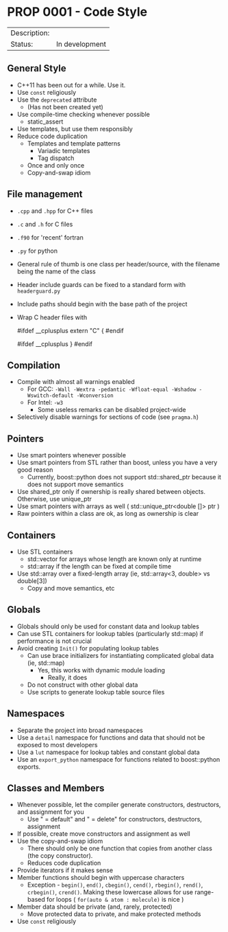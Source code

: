 # PROP 0001 - Code Style

|                |                                           |
|:---------------|:------------------------------------------|
| Description:   |                                           |
| Status:        | In development                            |


## General Style
 * C++11 has been out for a while. Use it.
 * Use `const` religiously
 * Use the `deprecated` attribute
   * (Has not been created yet)
 * Use compile-time checking whenever possible
   * static_assert 
 * Use templates, but use them responsibly
 * Reduce code duplication
   * Templates and template patterns
     * Variadic templates
     * Tag dispatch
   * Once and only once
   * Copy-and-swap idiom
 

## File management
 * `.cpp` and `.hpp` for C++ files
 * `.c` and `.h` for C files
 * `.f90` for 'recent' fortran
 * `.py` for python
 * General rule of thumb is one class per header/source, with the filename being the name of the class
 * Header include guards can be fixed to a standard form with `headerguard.py`
 * Include paths should begin with the base path of the project
 * Wrap C header files with 


    #ifdef __cplusplus
    extern "C" {
    #endif

    #ifdef __cplusplus
    }
    #endif


## Compilation
 * Compile with almost all warnings enabled
   * For GCC: `-Wall -Wextra -pedantic -Wfloat-equal -Wshadow -Wswitch-default -Wconversion`
   * For Intel: `-w3`
     * Some useless remarks can be disabled project-wide
 * Selectively disable warnings for sections of code (see `pragma.h`)


## Pointers

 * Use smart pointers whenever possible
 * Use smart pointers from STL rather than boost, unless you have a very good reason
   * Currently, boost::python does not support std::shared_ptr because it does not support move semantics
 * Use shared_ptr only if ownership is really shared between objects. Otherwise, use unique_ptr 
 * Use smart pointers with arrays as well ( std::unique_ptr<double []> ptr )
 * Raw pointers within a class are ok, as long as ownership is clear


## Containers

 * Use STL containers
   * std::vector for arrays whose length are known only at runtime
   * std::array if the length can be fixed at compile time
 * Use std::array over a fixed-length array (ie, std::array<3, double> vs double[3])
   * Copy and move semantics, etc



## Globals
  * Globals should only be used for constant data and lookup tables
  * Can use STL containers for lookup tables (particularly std::map) if performance is not crucial
  * Avoid creating `Init()` for populating lookup tables
    * Can use brace initializers for instantiating complicated global data (ie, std::map)
      * Yes, this works with dynamic module loading
        * Really, it does
    * Do not construct with other global data
    * Use scripts to generate lookup table source files


## Namespaces
  * Separate the project into broad namespaces
  * Use a `detail` namespace for functions and data that should not be exposed to most developers
  * Use a `lut` namespace for lookup tables and constant global data
  * Use an `export_python` namespace for functions related to boost::python exports.


## Classes and Members
  * Whenever possible, let the compiler generate constructors, destructors, and assignment for you
    * Use " = default" and " = delete" for constructors, destructors, assignment
  * If possible, create move constructors and assignment as well
  * Use the copy-and-swap idiom
    * There should only be one function that copies from another class (the copy constructor).
    * Reduces code duplication
  * Provide iterators if it makes sense
  * Member functions should begin with uppercase characters
    * Exception - `begin()`, `end()`, `cbegin()`, `cend()`, `rbegin()`, `rend()`, `crbegin()`, `crend()`.
      Making these lowercase allows for use range-based for loops ( `for(auto & atom : molecule)` is nice )
  * Member data should be private (and, rarely, protected) 
    * Move protected data to private, and make protected methods
  * Use `const` religiously
